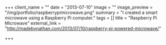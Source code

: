 +++
client_name = ""
date = "2013-07-10"
image = ""
image_preview = "/img/portfolio/raspberrypimicrowave.png"
summary = "I created a smart microwave using a Raspberry Pi computer."
tags = []
title = "Raspberry Pi Microwave"
external_link = "http://madebynathan.com/2013/07/10/raspberry-pi-powered-microwave/"

+++

